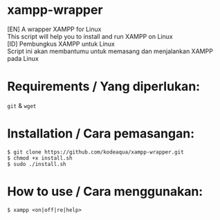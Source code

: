 # xampp-wrapper
[EN] A wrapper XAMPP for Linux \
This script will help you to install and run XAMPP on Linux \
[ID] Pembungkus XAMPP untuk Linux \
Script ini akan membantumu untuk memasang dan menjalankan XAMPP pada Linux

# Requirements / Yang diperlukan:
`git` & `wget`

# Installation / Cara pemasangan:
```
$ git clone https://github.com/kodeaqua/xampp-wrapper.git
$ chmod +x install.sh
$ sudo ./install.sh
```

# How to use / Cara menggunakan:
```
$ xampp <on|off|re|help> 
```
